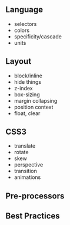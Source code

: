 Language
--------

* selectors
* colors
* specificity/cascade
* units

Layout
------

* block/inline
* hide things
* z-index
* box-sizing
* margin collapsing
* position context
* float, clear

CSS3
----

* translate
* rotate
* skew
* perspective
* transition
* animations

Pre-processors
---

Best Practices
---
